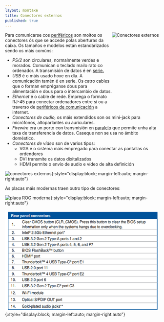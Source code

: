 ```yaml
---
layout: montaxe
title: Conectores externos
published: true
---
```

   <img style="float:right" height="256px"  alt="Conectores externos"  src="/imaxes/externos.jpg">

Para comunicarse cos [periféricos]({{site.url}}/perifericos/1per) son moitos os conectores ós que se accede polas aberturas da caixa. Os tamaños e modelos están estandárizados sendo os máis comúns:
* _PS/2_ son circulares, normalmente verdes e morados. Comunican o teclado mailo rato co ordenador. A transmisión de datos é en [serie.]({{site.url}}/codificar/10transmision)
* _USB_ é o máis usado hoxe en día. A comunicación tamén é en serie. Os catro cables que o forman empréganse dous para alimentación e dous para o intercambio de datos.
*  _Ethernet_ é o cable de rede. Emprega o formato RJ-45 para conectar ordenadores entre sí ou a traverso de [periféricos de comunicación]({{site.url}}/perifericos/60per_comunicacion)  a internet.
* _Conectores de audio,_ os máis extendidos son os mini-jack para micrófonos, altoparlantes ou auriculares.
* _Firewire_ era un porto con transmisión en [paralelo]({{site.url}}/codificar/10transmision) que permite unha alta taxa de transferencia de datos. Caseque non se usa no ámbito doméstico.
* _Conectores de vídeo_ son de varios tipos:
  - VGA é o sistema máis empregado para conectar as pantallas ós ordendores
  - DVI transmite os datos dixitalizados
  - HDMI permite o envío de audio e vídeo de alta definición

![conectores externos]({{site.url}}/imaxes/conectores_externos.png){:style="display:block; margin-left:auto; margin-right:auto"}

As placas máis modernas traen outro tipo de conectores:

![placa ROG moderna]({{site.url}}/imaxes/ROG.png){:style="display:block; margin-left:auto; margin-right:auto"}

![alt text](../imaxes/conectores.png){:style="display:block; margin-left:auto; margin-right:auto"}